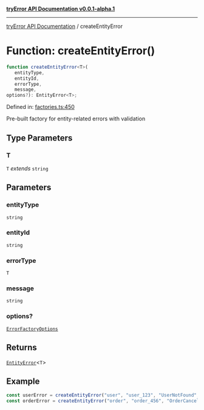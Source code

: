 [**tryError API Documentation v0.0.1-alpha.1**](../index.md)

***

[tryError API Documentation](../index.md) / createEntityError

# Function: createEntityError()

```ts
function createEntityError<T>(
   entityType, 
   entityId, 
   errorType, 
   message, 
options?): EntityError<T>;
```

Defined in: [factories.ts:450](https://github.com/oconnorjohnson/tryError/blob/e3ae0308069a4fba073f4543d527ad76373db795/src/factories.ts#L450)

Pre-built factory for entity-related errors with validation

## Type Parameters

### T

`T` *extends* `string`

## Parameters

### entityType

`string`

### entityId

`string`

### errorType

`T`

### message

`string`

### options?

[`ErrorFactoryOptions`](../interfaces/ErrorFactoryOptions.md)

## Returns

[`EntityError`](../interfaces/EntityError.md)\<`T`\>

## Example

```typescript
const userError = createEntityError("user", "user_123", "UserNotFound", "User not found");
const orderError = createEntityError("order", "order_456", "OrderCancelled", "Order was cancelled");
```
